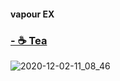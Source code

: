 #### vapour EX

### [- ☕ Tea](https://github.com/gr-p/css/tree/main/tea)

![2020-12-02-11_08_46](https://user-images.githubusercontent.com/54713067/100820018-b2861a00-3490-11eb-838f-392fd1840c0c.gif)

